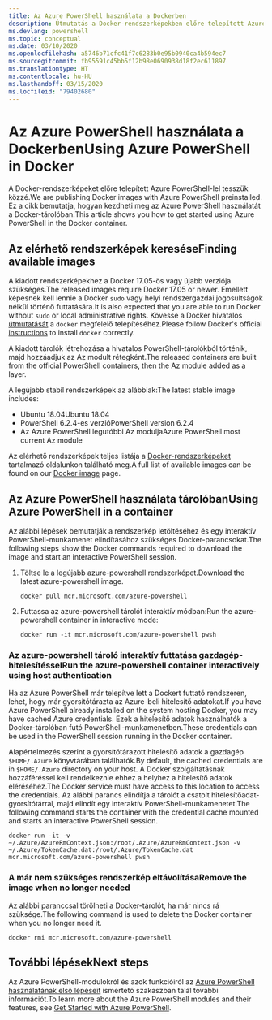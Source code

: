 ```yaml
---
title: Az Azure PowerShell használata a Dockerben
description: Útmutatás a Docker-rendszerképekben előre telepített Azure PowerShell használatához.
ms.devlang: powershell
ms.topic: conceptual
ms.date: 03/10/2020
ms.openlocfilehash: a5746b71cfc41f7c6283b0e95b0940ca4b594ec7
ms.sourcegitcommit: fb95591c45bb5f12b98e0690938d18f2ec611897
ms.translationtype: HT
ms.contentlocale: hu-HU
ms.lasthandoff: 03/15/2020
ms.locfileid: "79402680"
---
```

# <a name="using-azure-powershell-in-docker"></a><span data-ttu-id="8099e-103">Az Azure PowerShell használata a Dockerben</span><span class="sxs-lookup"><span data-stu-id="8099e-103">Using Azure PowerShell in Docker</span></span>

<span data-ttu-id="8099e-104">A Docker-rendszerképeket előre telepített Azure PowerShell-lel tesszük közzé.</span><span class="sxs-lookup"><span data-stu-id="8099e-104">We are publishing Docker images with Azure PowerShell preinstalled.</span></span> <span data-ttu-id="8099e-105">Ez a cikk bemutatja, hogyan kezdheti meg az Azure PowerShell használatát a Docker-tárolóban.</span><span class="sxs-lookup"><span data-stu-id="8099e-105">This article shows you how to get started using Azure PowerShell in the Docker container.</span></span>

## <a name="finding-available-images"></a><span data-ttu-id="8099e-106">Az elérhető rendszerképek keresése</span><span class="sxs-lookup"><span data-stu-id="8099e-106">Finding available images</span></span>

<span data-ttu-id="8099e-107">A kiadott rendszerképekhez a Docker 17.05-ös vagy újabb verziója szükséges.</span><span class="sxs-lookup"><span data-stu-id="8099e-107">The released images require Docker 17.05 or newer.</span></span> <span data-ttu-id="8099e-108">Emellett képesnek kell lennie a Docker `sudo` vagy helyi rendszergazdai jogosultságok nélkül történő futtatására.</span><span class="sxs-lookup"><span data-stu-id="8099e-108">It is also expected that you are able to run Docker without `sudo` or local administrative rights.</span></span> <span data-ttu-id="8099e-109">Kövesse a Docker hivatalos [útmutatását][install] a `docker` megfelelő telepítéséhez.</span><span class="sxs-lookup"><span data-stu-id="8099e-109">Please follow Docker's official [instructions][install] to install `docker` correctly.</span></span>

<span data-ttu-id="8099e-110">A kiadott tárolók létrehozása a hivatalos PowerShell-tárolókból történik, majd hozzáadjuk az Az modult rétegként.</span><span class="sxs-lookup"><span data-stu-id="8099e-110">The released containers are built from the official PowerShell containers, then the Az module added as a layer.</span></span>

<span data-ttu-id="8099e-111">A legújabb stabil rendszerképek az alábbiak:</span><span class="sxs-lookup"><span data-stu-id="8099e-111">The latest stable image includes:</span></span>

- <span data-ttu-id="8099e-112">Ubuntu 18.04</span><span class="sxs-lookup"><span data-stu-id="8099e-112">Ubuntu 18.04</span></span>
- <span data-ttu-id="8099e-113">PowerShell 6.2.4-es verzió</span><span class="sxs-lookup"><span data-stu-id="8099e-113">PowerShell version 6.2.4</span></span>
- <span data-ttu-id="8099e-114">Az Azure PowerShell legutóbbi Az modulja</span><span class="sxs-lookup"><span data-stu-id="8099e-114">Azure PowerShell most current Az module</span></span>

<span data-ttu-id="8099e-115">Az elérhető rendszerképek teljes listája a [Docker-rendszerképeket][az image] tartalmazó oldalunkon található meg.</span><span class="sxs-lookup"><span data-stu-id="8099e-115">A full list of available images can be found on our [Docker image][az image] page.</span></span>

## <a name="using-azure-powershell-in-a-container"></a><span data-ttu-id="8099e-116">Az Azure PowerShell használata tárolóban</span><span class="sxs-lookup"><span data-stu-id="8099e-116">Using Azure PowerShell in a container</span></span>

<span data-ttu-id="8099e-117">Az alábbi lépések bemutatják a rendszerkép letöltéséhez és egy interaktív PowerShell-munkamenet elindításához szükséges Docker-parancsokat.</span><span class="sxs-lookup"><span data-stu-id="8099e-117">The following steps show the Docker commands required to download the image and start an interactive PowerShell session.</span></span>

1. <span data-ttu-id="8099e-118">Töltse le a legújabb azure-powershell rendszerképet.</span><span class="sxs-lookup"><span data-stu-id="8099e-118">Download the latest azure-powershell image.</span></span>

   ```console
   docker pull mcr.microsoft.com/azure-powershell
   ```

1. <span data-ttu-id="8099e-119">Futtassa az azure-powershell tárolót interaktív módban:</span><span class="sxs-lookup"><span data-stu-id="8099e-119">Run the azure-powershell container in interactive mode:</span></span>

   ```console
   docker run -it mcr.microsoft.com/azure-powershell pwsh
   ```

### <a name="run-the-azure-powershell-container-interactively-using-host-authentication"></a><span data-ttu-id="8099e-120">Az azure-powershell tároló interaktív futtatása gazdagép-hitelesítéssel</span><span class="sxs-lookup"><span data-stu-id="8099e-120">Run the azure-powershell container interactively using host authentication</span></span>

<span data-ttu-id="8099e-121">Ha az Azure PowerShell már telepítve lett a Dockert futtató rendszeren, lehet, hogy már gyorsítótárazta az Azure-beli hitelesítő adatokat.</span><span class="sxs-lookup"><span data-stu-id="8099e-121">If you have Azure PowerShell already installed on the system hosting Docker, you may have cached Azure credentials.</span></span> <span data-ttu-id="8099e-122">Ezek a hitelesítő adatok használhatók a Docker-tárolóban futó PowerShell-munkamenetben.</span><span class="sxs-lookup"><span data-stu-id="8099e-122">These credentials can be used in the PowerShell session running in the Docker container.</span></span>

<span data-ttu-id="8099e-123">Alapértelmezés szerint a gyorsítótárazott hitelesítő adatok a gazdagép `$HOME/.Azure` könyvtárában találhatók.</span><span class="sxs-lookup"><span data-stu-id="8099e-123">By default, the cached credentials are in `$HOME/.Azure` directory on your host.</span></span> <span data-ttu-id="8099e-124">A Docker szolgáltatásnak hozzáféréssel kell rendelkeznie ehhez a helyhez a hitelesítő adatok eléréséhez.</span><span class="sxs-lookup"><span data-stu-id="8099e-124">The Docker service must have access to this location to access the credentials.</span></span> <span data-ttu-id="8099e-125">Az alábbi parancs elindítja a tárolót a csatolt hitelesítőadat-gyorsítótárral, majd elindít egy interaktív PowerShell-munkamenetet.</span><span class="sxs-lookup"><span data-stu-id="8099e-125">The following command starts the container with the credential cache mounted and starts an interactive PowerShell session.</span></span>

```console
docker run -it -v ~/.Azure/AzureRmContext.json:/root/.Azure/AzureRmContext.json -v ~/.Azure/TokenCache.dat:/root/.Azure/TokenCache.dat mcr.microsoft.com/azure-powershell pwsh
```

### <a name="remove-the-image-when-no-longer-needed"></a><span data-ttu-id="8099e-126">A már nem szükséges rendszerkép eltávolítása</span><span class="sxs-lookup"><span data-stu-id="8099e-126">Remove the image when no longer needed</span></span>

<span data-ttu-id="8099e-127">Az alábbi paranccsal törölheti a Docker-tárolót, ha már nincs rá szüksége.</span><span class="sxs-lookup"><span data-stu-id="8099e-127">The following command is used to delete the Docker container when you no longer need it.</span></span>

```console
docker rmi mcr.microsoft.com/azure-powershell
```

## <a name="next-steps"></a><span data-ttu-id="8099e-128">További lépések</span><span class="sxs-lookup"><span data-stu-id="8099e-128">Next steps</span></span>

<span data-ttu-id="8099e-129">Az Azure PowerShell-modulokról és azok funkcióiról az [Azure PowerShell használatának első lépéseit](get-started-azureps.md) ismertető szakaszban talál további információt.</span><span class="sxs-lookup"><span data-stu-id="8099e-129">To learn more about the Azure PowerShell modules and their features, see [Get Started with Azure PowerShell](get-started-azureps.md).</span></span>

<!-- link references -->
[install]: https://docs.docker.com/engine/installation/
[powershell image]: https://hub.docker.com/_/microsoft-powershell
[az image]: https://hub.docker.com/_/microsoft-azure-powershell